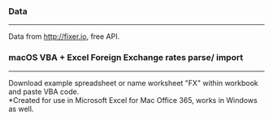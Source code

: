 ### Data
____________
Data from http://fixer.io, free API.

### macOS VBA + Excel Foreign Exchange rates parse/ import
____________
Download example spreadsheet or name worksheet "FX" within workbook and paste VBA code.
<br />
*Created for use in Microsoft Excel for Mac Office 365, works in Windows as well. 
